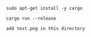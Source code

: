 ```sudo apt-get install -y cargo```


```cargo run --release```


```add test.png in this directory```